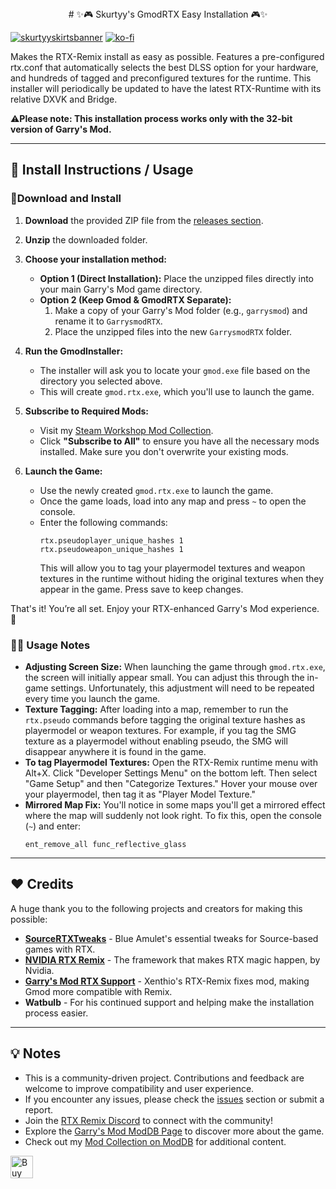 <div style="text-align:center">
# ✨🎮 Skurtyy's GmodRTX Easy Installation 🎮✨
</div>

[![skurtyyskirtsbanner](https://raw.githubusercontent.com/skurtyyskirts/GmodRTX/refs/heads/main/imgs/skurtyyskirtsbanner.png)](https://www.moddb.com/members/skurtyyskirts/mods)
[![ko-fi](https://ko-fi.com/img/githubbutton_sm.svg)](https://ko-fi.com/F1F4XIS5X)

Makes the RTX-Remix install as easy as possible. Features a pre-configured rtx.conf that automatically selects the best DLSS option for your hardware, and hundreds of tagged and preconfigured textures for the runtime. This installer will periodically be updated to have the latest RTX-Runtime with its relative DXVK and Bridge.

⚠️**Please note: This installation process works only with the 32-bit version of Garry's Mod.**

---

## 🚀 Install Instructions / Usage

### 🔨Download and Install

1. **Download** the provided ZIP file from the [releases section](https://github.com/skurtyyskirts/GmodRTX/releases).

2. **Unzip** the downloaded folder.

3. **Choose your installation method:**

   - **Option 1 (Direct Installation):** Place the unzipped files directly into your main Garry's Mod game directory.
   - **Option 2 (Keep Gmod & GmodRTX Separate):**
     1. Make a copy of your Garry's Mod folder (e.g., `garrysmod`) and rename it to `GarrysmodRTX`.
     2. Place the unzipped files into the new `GarrysmodRTX` folder.

4. **Run the GmodInstaller:**

   - The installer will ask you to locate your `gmod.exe` file based on the directory you selected above.
   - This will create `gmod.rtx.exe`, which you'll use to launch the game.

5. **Subscribe to Required Mods:**

   - Visit my [Steam Workshop Mod Collection](https://steamcommunity.com/sharedfiles/filedetails/?id=3384083598).
   - Click **"Subscribe to All"** to ensure you have all the necessary mods installed. Make sure you don't overwrite your existing mods.

6. **Launch the Game:**

   - Use the newly created `gmod.rtx.exe` to launch the game.
   - Once the game loads, load into any map and press `~` to open the console.
   - Enter the following commands:
     ```
     rtx.pseudoplayer_unique_hashes 1
     rtx.pseudoweapon_unique_hashes 1
     ```
     This will allow you to tag your playermodel textures and weapon textures in the runtime without hiding the original textures when they appear in the game. Press save to keep changes.

That's it! You’re all set. Enjoy your RTX-enhanced Garry's Mod experience. 🎉

### 🧑‍💻 Usage Notes

- **Adjusting Screen Size:** When launching the game through `gmod.rtx.exe`, the screen will initially appear small. You can adjust this through the in-game settings. Unfortunately, this adjustment will need to be repeated every time you launch the game.
- **Texture Tagging:** After loading into a map, remember to run the `rtx.pseudo` commands before tagging the original texture hashes as playermodel or weapon textures. For example, if you tag the SMG texture as a playermodel without enabling pseudo, the SMG will disappear anywhere it is found in the game.
- **To tag Playermodel Textures:** Open the RTX-Remix runtime menu with Alt+X. Click "Developer Settings Menu" on the bottom left. Then select "Game Setup" and then "Categorize Textures." Hover your mouse over your playermodel, then tag it as "Player Model Texture."
- **Mirrored Map Fix:** You'll notice in some maps you'll get a mirrored effect where the map will suddenly not look right. To fix this, open the console (`~`) and enter:
  ```
  ent_remove_all func_reflective_glass
  ```

---

## ❤️ Credits

A huge thank you to the following projects and creators for making this possible:

- [**SourceRTXTweaks**](https://github.com/BlueAmulet/SourceRTXTweaks) - Blue Amulet's essential tweaks for Source-based games with RTX.
- [**NVIDIA RTX Remix**](https://github.com/NVIDIAGameWorks/rtx-remix) - The framework that makes RTX magic happen, by Nvidia.
- [**Garry's Mod RTX Support**](https://steamcommunity.com/sharedfiles/filedetails/?id=3038853470) - Xenthio's RTX-Remix fixes mod, making Gmod more compatible with Remix.
- **Watbulb** - For his continued support and helping make the installation process easier.

---

## 💡 Notes

- This is a community-driven project. Contributions and feedback are welcome to improve compatibility and user experience.
- If you encounter any issues, please check the [issues](https://github.com/skurtyyskirts/GmodRTX/issues) section or submit a report.
- Join the [RTX Remix Discord](https://discord.gg/c7J6gUhXMk) to connect with the community!
- Explore the [Garry's Mod ModDB Page](https://www.moddb.com/games/garrys-mod-10) to discover more about the game.
- Check out my [Mod Collection on ModDB](https://www.moddb.com/members/skurtyyskirts/mods) for additional content.

<a href='https://ko-fi.com/F1F4XIS5X' target='_blank'><img height='36' style='border:0px;height:36px;' src='https://storage.ko-fi.com/cdn/kofi6.png?v=6' border='0' alt='Buy Me a Coffee at ko-fi.com' /></a>

